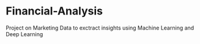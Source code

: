 # Financial-Analysis
Project on Marketing Data to exctract insights using Machine Learning and Deep Learning
